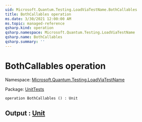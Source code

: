 ```yaml
---
uid: Microsoft.Quantum.Testing.LoadViaTestName.BothCallables
title: BothCallables operation
ms.date: 3/30/2021 12:00:00 AM
ms.topic: managed-reference
qsharp.kind: operation
qsharp.namespace: Microsoft.Quantum.Testing.LoadViaTestName
qsharp.name: BothCallables
qsharp.summary: ''
---
```


# BothCallables operation

Namespace: [Microsoft.Quantum.Testing.LoadViaTestName](xref:Microsoft.Quantum.Testing.LoadViaTestName)

Package: [UnitTests](https://nuget.org/packages/UnitTests)




```qsharp
operation BothCallables () : Unit
```


## Output : [Unit](xref:microsoft.quantum.lang-ref.unit)

